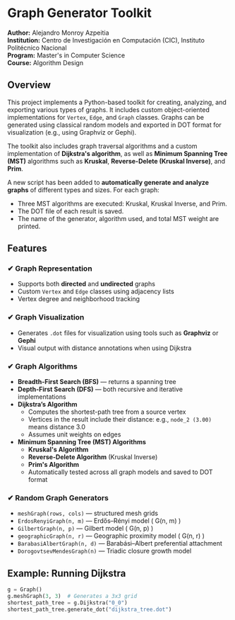 # Graph Generator Toolkit

**Author:** Alejandro Monroy Azpeitia  
**Institution:** Centro de Investigación en Computación (CIC), Instituto Politécnico Nacional  
**Program:** Master's in Computer Science  
**Course:** Algorithm Design  

## Overview

This project implements a Python-based toolkit for creating, analyzing, and exporting various types of graphs. It includes custom object-oriented implementations for `Vertex`, `Edge`, and `Graph` classes. Graphs can be generated using classical random models and exported in DOT format for visualization (e.g., using Graphviz or Gephi).

The toolkit also includes graph traversal algorithms and a custom implementation of **Dijkstra's algorithm**, as well as **Minimum Spanning Tree (MST)** algorithms such as **Kruskal**, **Reverse-Delete (Kruskal Inverse)**, and **Prim**.

A new script has been added to **automatically generate and analyze graphs** of different types and sizes. For each graph:
- Three MST algorithms are executed: Kruskal, Kruskal Inverse, and Prim.
- The DOT file of each result is saved.
- The name of the generator, algorithm used, and total MST weight are printed.

## Features

### ✔ Graph Representation

- Supports both **directed** and **undirected** graphs
- Custom `Vertex` and `Edge` classes using adjacency lists
- Vertex degree and neighborhood tracking

### ✔ Graph Visualization

- Generates `.dot` files for visualization using tools such as **Graphviz** or **Gephi**
- Visual output with distance annotations when using Dijkstra

### ✔ Graph Algorithms

- **Breadth-First Search (BFS)** — returns a spanning tree
- **Depth-First Search (DFS)** — both recursive and iterative implementations
- **Dijkstra’s Algorithm**
  - Computes the shortest-path tree from a source vertex
  - Vertices in the result include their distance: e.g., `node_2 (3.00)` means distance 3.0
  - Assumes unit weights on edges
- **Minimum Spanning Tree (MST) Algorithms**
  - **Kruskal's Algorithm**
  - **Reverse-Delete Algorithm** (Kruskal Inverse)
  - **Prim's Algorithm**
  - Automatically tested across all graph models and saved to DOT format

### ✔ Random Graph Generators

- `meshGraph(rows, cols)` — structured mesh grids
- `ErdosRenyiGraph(n, m)` — Erdős–Rényi model \( G(n, m) \)
- `GilbertGraph(n, p)` — Gilbert model \( G(n, p) \)
- `geographicGraph(n, r)` — Geographic proximity model \( G(n, r) \)
- `BarabasiAlbertGraph(n, d)` — Barabási–Albert preferential attachment
- `DorogovtsevMendesGraph(n)` — Triadic closure growth model

## Example: Running Dijkstra

```python
g = Graph()
g.meshGraph(3, 3)  # Generates a 3x3 grid
shortest_path_tree = g.Dijkstra("0_0")
shortest_path_tree.generate_dot("dijkstra_tree.dot")
